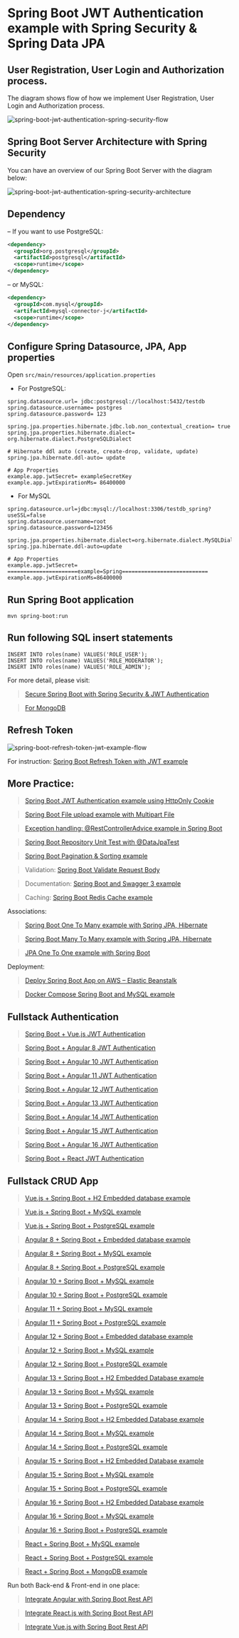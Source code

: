 # Spring Boot JWT Authentication example with Spring Security & Spring Data JPA

## User Registration, User Login and Authorization process.
The diagram shows flow of how we implement User Registration, User Login and Authorization process.

![spring-boot-jwt-authentication-spring-security-flow](spring-boot-jwt-authentication-spring-security-flow.png)

## Spring Boot Server Architecture with Spring Security
You can have an overview of our Spring Boot Server with the diagram below:

![spring-boot-jwt-authentication-spring-security-architecture](spring-boot-jwt-authentication-spring-security-architecture.png)

## Dependency
– If you want to use PostgreSQL:
```xml
<dependency>
  <groupId>org.postgresql</groupId>
  <artifactId>postgresql</artifactId>
  <scope>runtime</scope>
</dependency>
```
– or MySQL:
```xml
<dependency>
  <groupId>com.mysql</groupId>
  <artifactId>mysql-connector-j</artifactId>
  <scope>runtime</scope>
</dependency>
```
## Configure Spring Datasource, JPA, App properties
Open `src/main/resources/application.properties`
- For PostgreSQL:
```
spring.datasource.url= jdbc:postgresql://localhost:5432/testdb
spring.datasource.username= postgres
spring.datasource.password= 123

spring.jpa.properties.hibernate.jdbc.lob.non_contextual_creation= true
spring.jpa.properties.hibernate.dialect= org.hibernate.dialect.PostgreSQLDialect

# Hibernate ddl auto (create, create-drop, validate, update)
spring.jpa.hibernate.ddl-auto= update

# App Properties
example.app.jwtSecret= exampleSecretKey
example.app.jwtExpirationMs= 86400000
```
- For MySQL
```
spring.datasource.url=jdbc:mysql://localhost:3306/testdb_spring?useSSL=false
spring.datasource.username=root
spring.datasource.password=123456

spring.jpa.properties.hibernate.dialect=org.hibernate.dialect.MySQLDialect
spring.jpa.hibernate.ddl-auto=update

# App Properties
example.app.jwtSecret= ======================example=Spring===========================
example.app.jwtExpirationMs=86400000
```
## Run Spring Boot application
```
mvn spring-boot:run
```

## Run following SQL insert statements
```
INSERT INTO roles(name) VALUES('ROLE_USER');
INSERT INTO roles(name) VALUES('ROLE_MODERATOR');
INSERT INTO roles(name) VALUES('ROLE_ADMIN');
```

For more detail, please visit:
> [Secure Spring Boot with Spring Security & JWT Authentication](https://example.com/spring-boot-jwt-authentication/)

> [For MongoDB](https://example.com/spring-boot-jwt-auth-mongodb/)

## Refresh Token

![spring-boot-refresh-token-jwt-example-flow](spring-boot-refresh-token-jwt-example-flow.png)

For instruction: [Spring Boot Refresh Token with JWT example](https://example.com/spring-boot-refresh-token-jwt/)

## More Practice:
> [Spring Boot JWT Authentication example using HttpOnly Cookie](https://www.example.com/spring-boot-login-example-mysql/)

> [Spring Boot File upload example with Multipart File](https://example.com/spring-boot-file-upload/)

> [Exception handling: @RestControllerAdvice example in Spring Boot](https://example.com/spring-boot-restcontrolleradvice/)

> [Spring Boot Repository Unit Test with @DataJpaTest](https://example.com/spring-boot-unit-test-jpa-repo-datajpatest/)

> [Spring Boot Pagination & Sorting example](https://www.example.com/spring-boot-pagination-sorting-example/)

> Validation: [Spring Boot Validate Request Body](https://www.example.com/spring-boot-validate-request-body/)

> Documentation: [Spring Boot and Swagger 3 example](https://www.example.com/spring-boot-swagger-3/)

> Caching: [Spring Boot Redis Cache example](https://www.example.com/spring-boot-redis-cache-example/)

Associations:
> [Spring Boot One To Many example with Spring JPA, Hibernate](https://www.example.com/jpa-one-to-many/)

> [Spring Boot Many To Many example with Spring JPA, Hibernate](https://www.example.com/jpa-many-to-many/)

> [JPA One To One example with Spring Boot](https://www.example.com/jpa-one-to-one/)

Deployment:
> [Deploy Spring Boot App on AWS – Elastic Beanstalk](https://www.example.com/deploy-spring-boot-aws-eb/)

> [Docker Compose Spring Boot and MySQL example](https://www.example.com/docker-compose-spring-boot-mysql/)

## Fullstack Authentication

> [Spring Boot + Vue.js JWT Authentication](https://example.com/spring-boot-vue-js-authentication-jwt-spring-security/)

> [Spring Boot + Angular 8 JWT Authentication](https://example.com/angular-spring-boot-jwt-auth/)

> [Spring Boot + Angular 10 JWT Authentication](https://example.com/angular-10-spring-boot-jwt-auth/)

> [Spring Boot + Angular 11 JWT Authentication](https://example.com/angular-11-spring-boot-jwt-auth/)

> [Spring Boot + Angular 12 JWT Authentication](https://www.example.com/angular-12-spring-boot-jwt-auth/)

> [Spring Boot + Angular 13 JWT Authentication](https://www.example.com/angular-13-spring-boot-jwt-auth/)

> [Spring Boot + Angular 14 JWT Authentication](https://www.example.com/angular-14-spring-boot-jwt-auth/)

> [Spring Boot + Angular 15 JWT Authentication](https://www.example.com/angular-15-spring-boot-jwt-auth/)

> [Spring Boot + Angular 16 JWT Authentication](https://www.example.com/angular-16-spring-boot-jwt-auth/)

> [Spring Boot + React JWT Authentication](https://example.com/spring-boot-react-jwt-auth/)

## Fullstack CRUD App

> [Vue.js + Spring Boot + H2 Embedded database example](https://www.example.com/spring-boot-vue-js-crud-example/)

> [Vue.js + Spring Boot + MySQL example](https://www.example.com/spring-boot-vue-js-mysql/)

> [Vue.js + Spring Boot + PostgreSQL example](https://www.example.com/spring-boot-vue-js-postgresql/)

> [Angular 8 + Spring Boot + Embedded database example](https://www.example.com/angular-spring-boot-crud/)

> [Angular 8 + Spring Boot + MySQL example](https://example.com/angular-spring-boot-crud/)

> [Angular 8 + Spring Boot + PostgreSQL example](https://example.com/angular-spring-boot-postgresql/)

> [Angular 10 + Spring Boot + MySQL example](https://example.com/angular-10-spring-boot-crud/)

> [Angular 10 + Spring Boot + PostgreSQL example](https://example.com/angular-10-spring-boot-postgresql/)

> [Angular 11 + Spring Boot + MySQL example](https://example.com/angular-11-spring-boot-crud/)

> [Angular 11 + Spring Boot + PostgreSQL example](https://example.com/angular-11-spring-boot-postgresql/)

> [Angular 12 + Spring Boot + Embedded database example](https://www.example.com/angular-12-spring-boot-crud/)

> [Angular 12 + Spring Boot + MySQL example](https://www.example.com/angular-12-spring-boot-mysql/)

> [Angular 12 + Spring Boot + PostgreSQL example](https://www.example.com/angular-12-spring-boot-postgresql/)

> [Angular 13 + Spring Boot + H2 Embedded Database example](https://www.example.com/spring-boot-angular-13-crud/)

> [Angular 13 + Spring Boot + MySQL example](https://www.example.com/spring-boot-angular-13-mysql/)

> [Angular 13 + Spring Boot + PostgreSQL example](https://www.example.com/spring-boot-angular-13-postgresql/)

> [Angular 14 + Spring Boot + H2 Embedded Database example](https://www.example.com/spring-boot-angular-14-crud/)

> [Angular 14 + Spring Boot + MySQL example](https://www.example.com/spring-boot-angular-14-mysql/)

> [Angular 14 + Spring Boot + PostgreSQL example](https://www.example.com/spring-boot-angular-14-postgresql/)

> [Angular 15 + Spring Boot + H2 Embedded Database example](https://www.example.com/spring-boot-angular-15-crud/)

> [Angular 15 + Spring Boot + MySQL example](https://www.example.com/spring-boot-angular-15-mysql/)

> [Angular 15 + Spring Boot + PostgreSQL example](https://www.example.com/spring-boot-angular-15-postgresql/)

> [Angular 16 + Spring Boot + H2 Embedded Database example](https://www.example.com/spring-boot-angular-16-crud/)

> [Angular 16 + Spring Boot + MySQL example](https://www.example.com/spring-boot-angular-16-mysql/)

> [Angular 16 + Spring Boot + PostgreSQL example](https://www.example.com/spring-boot-angular-16-postgresql/)

> [React + Spring Boot + MySQL example](https://example.com/react-spring-boot-crud/)

> [React + Spring Boot + PostgreSQL example](https://example.com/spring-boot-react-postgresql/)

> [React + Spring Boot + MongoDB example](https://example.com/react-spring-boot-mongodb/)

Run both Back-end & Front-end in one place:
> [Integrate Angular with Spring Boot Rest API](https://example.com/integrate-angular-spring-boot/)

> [Integrate React.js with Spring Boot Rest API](https://example.com/integrate-reactjs-spring-boot/)

> [Integrate Vue.js with Spring Boot Rest API](https://example.com/integrate-vue-spring-boot/)
